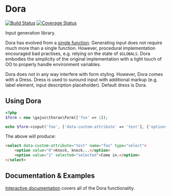 # Dora

[![Build Status](https://travis-ci.org/gajus/dora.png?branch=master)](https://travis-ci.org/gajus/dora)
[![Coverage Status](https://coveralls.io/repos/gajus/dora/badge.png)](https://coveralls.io/r/gajus/dora)

Input generation library.

Dora has evolved from a [single function](https://gist.github.com/gajus/8392582). Generating input does not require much more than a single function. However, procedural implementation encouraged bad practises, e.g. relying on the state of `$GLOBALS`. Dora embodies the simplicity of the original implementation with a light touch of OO to properly handle environment variables.

Dora does not in any way interfere with form styling. However, Dora comes with a Dress. Dress is used to suround input with additional markup (e.g. label element, input description placeholder). Default dress is Dora.

## Using Dora

```php
<?php
$form = new \gajus\thorax\Form(['foo' => 1]);

echo $form->input('foo', ['data-custom-attribute' => 'test'], ['options' => ['Knock, knock...', 'Come in.']]);
```

The above will produce:

```html
<select data-custom-attribute="test" name="foo" type="select">
	<option value="0">Knock, knock...</option>
	<option value="1" selected="selected">Come in.</option>
</select>
```

## Documentation & Examples

[Interactive documentation](https://dev.anuary.com/2f46cbc3-5bba-590c-bb08-66aca81710a1/demo/) covers all of the Dora functionality.